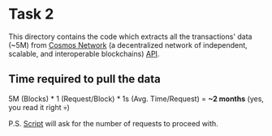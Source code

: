 # Task 2

This directory contains the code which extracts all the transactions' data (~5M) from 
[Cosmos Network](https://cosmos.network) (a decentralized network of independent, scalable, and interoperable 
blockchains) [API](https://api.cosmos.network).


## Time required to pull the data

5M (Blocks) * 1 (Request/Block) * 1s (Avg. Time/Request) = **~2 months** (yes, you read it right 💀)

P.S. [Script](Task%202/Code.py) will ask for the number of requests to proceed with.
